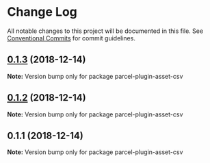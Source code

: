 # Change Log

All notable changes to this project will be documented in this file.
See [Conventional Commits](https://conventionalcommits.org) for commit guidelines.

## [0.1.3](https://github.com/parcel-prototyper/parcel-prototyper/compare/parcel-plugin-asset-csv@0.1.2...parcel-plugin-asset-csv@0.1.3) (2018-12-14)

**Note:** Version bump only for package parcel-plugin-asset-csv





## [0.1.2](https://github.com/parcel-prototyper/parcel-prototyper/compare/parcel-plugin-asset-csv@0.1.1...parcel-plugin-asset-csv@0.1.2) (2018-12-14)

**Note:** Version bump only for package parcel-plugin-asset-csv





## 0.1.1 (2018-12-14)

**Note:** Version bump only for package parcel-plugin-asset-csv
